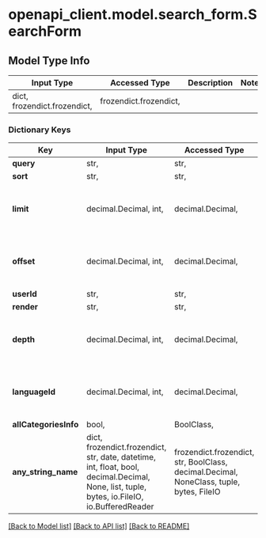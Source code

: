 # openapi_client.model.search_form.SearchForm

## Model Type Info
Input Type | Accessed Type | Description | Notes
------------ | ------------- | ------------- | -------------
dict, frozendict.frozendict,  | frozendict.frozendict,  |  | 

### Dictionary Keys
Key | Input Type | Accessed Type | Description | Notes
------------ | ------------- | ------------- | ------------- | -------------
**query** | str,  | str,  |  | [optional] 
**sort** | str,  | str,  |  | [optional] 
**limit** | decimal.Decimal, int,  | decimal.Decimal,  |  | [optional] value must be a 32 bit integer
**offset** | decimal.Decimal, int,  | decimal.Decimal,  |  | [optional] value must be a 32 bit integer
**userId** | str,  | str,  |  | [optional] 
**render** | str,  | str,  |  | [optional] 
**depth** | decimal.Decimal, int,  | decimal.Decimal,  |  | [optional] value must be a 32 bit integer
**languageId** | decimal.Decimal, int,  | decimal.Decimal,  |  | [optional] value must be a 64 bit integer
**allCategoriesInfo** | bool,  | BoolClass,  |  | [optional] 
**any_string_name** | dict, frozendict.frozendict, str, date, datetime, int, float, bool, decimal.Decimal, None, list, tuple, bytes, io.FileIO, io.BufferedReader | frozendict.frozendict, str, BoolClass, decimal.Decimal, NoneClass, tuple, bytes, FileIO | any string name can be used but the value must be the correct type | [optional]

[[Back to Model list]](../../README.md#documentation-for-models) [[Back to API list]](../../README.md#documentation-for-api-endpoints) [[Back to README]](../../README.md)

